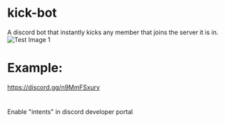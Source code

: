 # kick-bot
A discord bot that instantly kicks any member that joins the server it is in.
![Test Image 1](https://i.imgur.com/psQdtym.gif)
# Example:
https://discord.gg/n9MmFSxurv
#
Enable "intents" in discord developer portal
